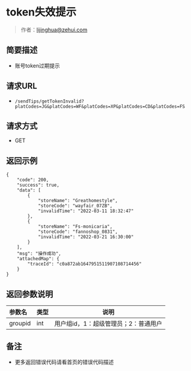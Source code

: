 # token失效提示

> 作者：lijinghua@zehui.com

## 简要描述

- 账号token过期提示

## 请求URL
- `/sendTips/getTokenInvalid?platCodes=JG&platCodes=WF&platCodes=XP&platCodes=CD&platCodes=FS`
  
## 请求方式
- GET

## 返回示例 

``` 
{
    "code": 200,
    "success": true,
    "data": [
        {
            "storeName": "Greathomestyle",
            "storeCode": "wayfair_07ZB",
            "invalidTime": "2022-03-11 18:32:47"
        },
        {
            "storeName": "Fs-monicaria",
            "storeCode": "fannoshop_0831",
            "invalidTime": "2022-03-21 16:30:00"
        }
    ],
    "msg": "操作成功",
    "attachedMap": {
        "traceId": "c0a872ab1647951511907108714456"
    }
}
```

## 返回参数说明 

|参数名|类型|说明|
|:-----  |:-----|-----                           |
|groupid |int   |用户组id，1：超级管理员；2：普通用户  |

## 备注 

- 更多返回错误代码请看首页的错误代码描述